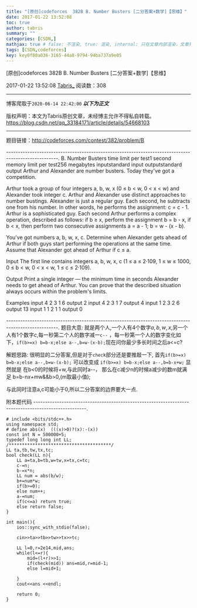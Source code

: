 ```yaml
---
title: "[原创]codeforces  382B B. Number Busters [二分答案+数学]【思维】"
date: 2017-01-22 13:52:08
toc: true
author: tabris
summary: ""
categories: [CSDN,]
mathjax: true # false: 不渲染, true: 渲染, internal: 只在文章内部渲染，文章列表中不渲染
tags: [CSDN,codeforces]
key: key0f80a036-3165-44a8-9794-94ba737a9e05
---
```


[原创]codeforces  382B B. Number Busters [二分答案+数学]【思维】

2017-01-22 13:52:08  [Tabris_](https://me.csdn.net/qq_33184171) 阅读数：308

---

博客爬取于`2020-06-14 22:42:00`
***以下为正文***

版权声明：本文为Tabris原创文章，未经博主允许不得私自转载。
https://blog.csdn.net/qq_33184171/article/details/54668103

<!-- more -->

---

题目链接：http://codeforces.com/contest/382/problem/B

----------------------------------------------------------------------------------------------------.
B. Number Busters
time limit per test1 second
memory limit per test256 megabytes
inputstandard input
outputstandard output
Arthur and Alexander are number busters. Today they've got a competition.

Arthur took a group of four integers a, b, w, x (0 ≤ b < w, 0 < x < w) and Alexander took integer с. Arthur and Alexander use distinct approaches to number bustings. Alexander is just a regular guy. Each second, he subtracts one from his number. In other words, he performs the assignment: c = c - 1. Arthur is a sophisticated guy. Each second Arthur performs a complex operation, described as follows: if b ≥ x, perform the assignment b = b - x, if b < x, then perform two consecutive assignments a = a - 1; b = w - (x - b).

You've got numbers a, b, w, x, c. Determine when Alexander gets ahead of Arthur if both guys start performing the operations at the same time. Assume that Alexander got ahead of Arthur if c ≤ a.

Input
The first line contains integers a, b, w, x, c (1 ≤ a ≤ 2·109, 1 ≤ w ≤ 1000, 0 ≤ b < w, 0 < x < w, 1 ≤ c ≤ 2·109).

Output
Print a single integer — the minimum time in seconds Alexander needs to get ahead of Arthur. You can prove that the described situation always occurs within the problem's limits.

Examples
input
4 2 3 1 6
output
2
input
4 2 3 1 7
output
4
input
1 2 3 2 6
output
13
input
1 1 2 1 1
output
0

----------------------------------------------------------------------------------------------------.
题目大意:
就是两个人,一个人有4个数字$a,b,w,x$,另一个人有1个数字$c$,每一秒第二个人的数字减一`c--` ，每一秒第一个人的数字变化如下，`if(b>=x) b=b-x;else a--,b=w-(x-b);`现在问你最少多长时间之后a<=c?

解题思路:
很明显的二分答案,但是对于`check`部分还是要推敲一下,
首先`if(b>=x) b=b-x;else a--,b=w-(x-b);`
可以改变成 `if(b>=x) b=b-x;else a--,b=b-x+w;`
显然就是 在b<0的时候将+w,与此同时a--，
那么在c减少n的时候a减少的数m就满足  b=b-n*x+m*w&&b>0,(m取最小值);

与此同时注意a,c可能小于0,所以二分答案的边界要大一点.

附本题代码
----------------------------------------------------------------------------------------------------.
```
# include <bits/stdc++.h>
using namespace std;
# define abs(x)  (((x)>0)?(x):-(x))
const int N = 500000+5;
typedef long long int LL;
/***************************************/
LL ta,tb,tw,tx,tc;
bool check(LL n){
    LL a=ta,b=tb,w=tw,x=tx,c=tc;
    c-=n;
    b-=x*n;
    LL num = abs(b/w);
    b+=num*w;
    if(b>=0);
    else num++;
    a-=num;
    if(c<=a) return true;
    else return false;
}

int main(){
    ios::sync_with_stdio(false);

    cin>>ta>>tb>>tw>>tx>>tc;

    LL l=0,r=2e14,mid,ans;
    while(l<=r){
        mid=(l+r)>>1;
        if(check(mid)) ans=mid,r=mid-1;
        else l=mid+1;

    }
    cout<<ans <<endl;

    return 0;
}
```

